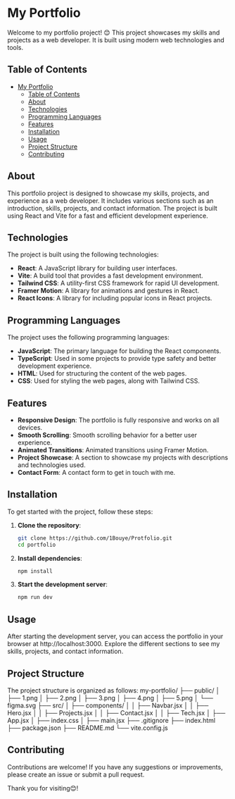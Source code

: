 # My Portfolio

Welcome to my portfolio project! 😊 This project showcases my skills and projects as a web developer. It is built using modern web technologies and tools.

## Table of Contents

- [My Portfolio](#my-portfolio)
  - [Table of Contents](#table-of-contents)
  - [About](#about)
  - [Technologies](#technologies)
  - [Programming Languages](#programming-languages)
  - [Features](#features)
  - [Installation](#installation)
  - [Usage](#usage)
  - [Project Structure](#project-structure)
  - [Contributing](#contributing)

## About

This portfolio project is designed to showcase my skills, projects, and experience as a web developer. It includes various sections such as an introduction, skills, projects, and contact information. The project is built using React and Vite for a fast and efficient development experience.

## Technologies

The project is built using the following technologies:

- **React**: A JavaScript library for building user interfaces.
- **Vite**: A build tool that provides a fast development environment.
- **Tailwind CSS**: A utility-first CSS framework for rapid UI development.
- **Framer Motion**: A library for animations and gestures in React.
- **React Icons**: A library for including popular icons in React projects.

## Programming Languages

The project uses the following programming languages:

- **JavaScript**: The primary language for building the React components.
- **TypeScript**: Used in some projects to provide type safety and better development experience.
- **HTML**: Used for structuring the content of the web pages.
- **CSS**: Used for styling the web pages, along with Tailwind CSS.

## Features

- **Responsive Design**: The portfolio is fully responsive and works on all devices.
- **Smooth Scrolling**: Smooth scrolling behavior for a better user experience.
- **Animated Transitions**: Animated transitions using Framer Motion.
- **Project Showcase**: A section to showcase my projects with descriptions and technologies used.
- **Contact Form**: A contact form to get in touch with me.

## Installation

To get started with the project, follow these steps:

1. **Clone the repository**:
   ```bash
   git clone https://github.com/1Bouye/Protfolio.git
   cd portfolio
   ```

2. **Install dependencies**:
   ```bash
   npm install
   ```

3. **Start the development server**:
   ```bash
   npm run dev
   ```

## Usage

After starting the development server, you can access the portfolio in your browser at http://localhost:3000. Explore the different sections to see my skills, projects, and contact information.

## Project Structure

The project structure is organized as follows:
my-portfolio/
├── public/
│   ├── 1.png
│   ├── 2.png
│   ├── 3.png
│   ├── 4.png
│   ├── 5.png
│   └── figma.svg
├── src/
│   ├── components/
│   │   ├── Navbar.jsx
│   │   ├── Hero.jsx
│   │   ├── Projects.jsx
│   │   ├── Contact.jsx
│   │   ├── Tech.jsx
│   ├── App.jsx
│   ├── index.css
│   ├── main.jsx
├── .gitignore
├── index.html
├── package.json
├── README.md
└── vite.config.js

## Contributing

Contributions are welcome! If you have any suggestions or improvements, please create an issue or submit a pull request.

Thank you for visiting😊!